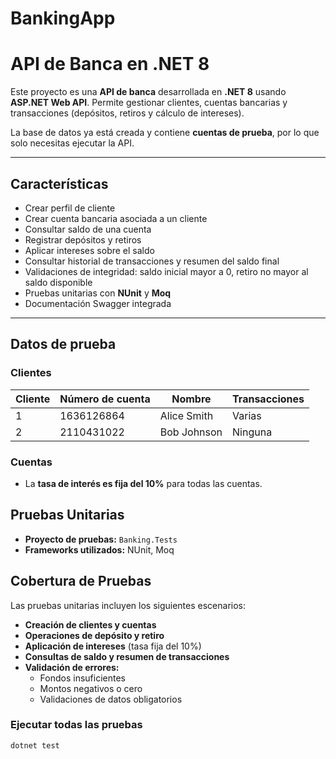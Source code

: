 # BankingApp
# API de Banca en .NET 8

Este proyecto es una **API de banca** desarrollada en **.NET 8** usando **ASP.NET Web API**. Permite gestionar clientes, cuentas bancarias y transacciones (depósitos, retiros y cálculo de intereses).  

La base de datos ya está creada y contiene **cuentas de prueba**, por lo que solo necesitas ejecutar la API.

---

## Características

- Crear perfil de cliente
- Crear cuenta bancaria asociada a un cliente
- Consultar saldo de una cuenta
- Registrar depósitos y retiros
- Aplicar intereses sobre el saldo
- Consultar historial de transacciones y resumen del saldo final
- Validaciones de integridad: saldo inicial mayor a 0, retiro no mayor al saldo disponible
- Pruebas unitarias con **NUnit** y **Moq**
- Documentación Swagger integrada

---

## Datos de prueba

### Clientes

| Cliente | Número de cuenta | Nombre       | Transacciones |
|---------|----------------|-------------|--------------|
| 1       | 1636126864     | Alice Smith | Varias      |
| 2       | 2110431022     | Bob Johnson | Ninguna       |

### Cuentas

- La **tasa de interés es fija del 10%** para todas las cuentas.

## Pruebas Unitarias

- **Proyecto de pruebas:** `Banking.Tests`
- **Frameworks utilizados:** NUnit, Moq

## Cobertura de Pruebas

Las pruebas unitarias incluyen los siguientes escenarios:

- **Creación de clientes y cuentas**
- **Operaciones de depósito y retiro**
- **Aplicación de intereses** (tasa fija del 10%)
- **Consultas de saldo y resumen de transacciones**
- **Validación de errores:**
  - Fondos insuficientes
  - Montos negativos o cero
  - Validaciones de datos obligatorios


### Ejecutar todas las pruebas
```bash
dotnet test


